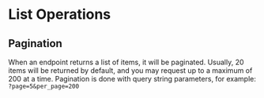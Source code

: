 # List Operations

## Pagination

When an endpoint returns a list of items, it will be paginated. Usually, 20 items will be returned by default, and you may request up to a maximum of 200 at a time. Pagination is done with query string parameters, for example: `?page=5&per_page=200`
